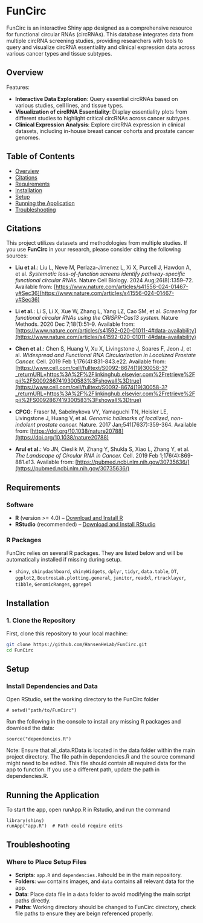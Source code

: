 # FunCirc
FunCirc is an interactive Shiny app designed as a comprehensive resource for functional circular RNAs (circRNAs). This database integrates data from multiple circRNA screening studies, providing researchers with tools to query and visualize circRNA essentiality and clinical expression data across various cancer types and tissue subtypes.

## Overview

Features: 
- **Interactive Data Exploration**: Query essential circRNAs based on various studies, cell lines, and tissue types.
- **Visualization of circRNA Essentiality**: Display essentiality plots from different studies to highlight critical circRNAs across cancer subtypes.
- **Clinical Expression Analysis**: Explore circRNA expression in clinical datasets, including in-house breast cancer cohorts and prostate cancer genomes.

## Table of Contents
- [Overview](#overview)
- [Citations](#citations)
- [Requirements](#requirements)
- [Installation](#installation)
- [Setup](#setup)
- [Running the Application](#running-the-application)
- [Troubleshooting](#troubleshooting)

## Citations

This project utilizes datasets and methodologies from multiple studies. If you use **FunCirc** in your research, please consider citing the following sources:

- **Liu et al.**: Liu L, Neve M, Perlaza-Jimenez L, Xi X, Purcell J, Hawdon A, et al. *Systematic loss-of-function screens identify pathway-specific functional circular RNAs.* Nature Cell Biology. 2024 Aug;26(8):1359–72. Available from: [https://www.nature.com/articles/s41556-024-01467-y#Sec36](https://www.nature.com/articles/s41556-024-01467-y#Sec36)

- **Li et al.**: Li S, Li X, Xue W, Zhang L, Yang LZ, Cao SM, et al. *Screening for functional circular RNAs using the CRISPR–Cas13 system.* Nature Methods. 2020 Dec 7;18(1):51–9. Available from: [https://www.nature.com/articles/s41592-020-01011-4#data-availability](https://www.nature.com/articles/s41592-020-01011-4#data-availability)

- **Chen et al.**: Chen S, Huang V, Xu X, Livingstone J, Soares F, Jeon J, et al. *Widespread and Functional RNA Circularization in Localized Prostate Cancer.* Cell. 2019 Feb 1;176(4):831-843.e22. Available from: [https://www.cell.com/cell/fulltext/S0092-8674(19)30058-3?_returnURL=https%3A%2F%2Flinkinghub.elsevier.com%2Fretrieve%2Fpii%2FS0092867419300583%3Fshowall%3Dtrue](https://www.cell.com/cell/fulltext/S0092-8674(19)30058-3?_returnURL=https%3A%2F%2Flinkinghub.elsevier.com%2Fretrieve%2Fpii%2FS0092867419300583%3Fshowall%3Dtrue)

- **CPCG**: Fraser M, Sabelnykova VY, Yamaguchi TN, Heisler LE, Livingstone J, Huang V, et al. *Genomic hallmarks of localized, non-indolent prostate cancer.* Nature. 2017 Jan;541(7637):359-364. Available from: [https://doi.org/10.1038/nature20788](https://doi.org/10.1038/nature20788)

- **Arul et al.**: Vo JN, Cieslik M, Zhang Y, Shukla S, Xiao L, Zhang Y, et al. *The Landscape of Circular RNA in Cancer.* Cell. 2019 Feb 1;176(4):869-881.e13. Available from: [https://pubmed.ncbi.nlm.nih.gov/30735636/](https://pubmed.ncbi.nlm.nih.gov/30735636/)

## Requirements

### Software
- **R** (version >= 4.0) – [Download and Install R](https://cran.r-project.org/)
- **RStudio** (recommended) – [Download and Install RStudio](https://rstudio.com/products/rstudio/download/)

### R Packages
FunCirc relies on several R packages. They are listed below and will be automatically installed if missing during setup.

- `shiny`, `shinydashboard`, `shinyWidgets`, `dplyr`, `tidyr`, `data.table`, `DT`, `ggplot2`, `BoutrosLab.plotting.general`, `janitor`, `readxl`, `rtracklayer`, `tibble`, `GenomicRanges`, `ggrepel`

## Installation

### 1. Clone the Repository
First, clone this repository to your local machine:
```bash
git clone https://github.com/HansenHeLab/FunCirc.git
cd FunCirc
```

## Setup
### Install Dependencies and Data
Open RStudio, set the working directory to the FunCirc folder 
```RStudio console
# setwd("path/to/FunCirc")
```

Run the following in the console to install any missing R packages and download the data:
```RStudio console
source("dependencies.R")
```

Note: Ensure that all_data.RData is located in the data folder within the main project directory. The file path in dependencies.R and the source command might need to be edited. This file should contain all required data for the app to function. If you use a different path, update the path in dependencies.R. 

## Running the Application

To start the app, open runApp.R in Rstudio, and run the command

```RStudio
library(shiny)
runApp("app.R")  # Path could require edits
```

## Troubleshooting 

### Where to Place Setup Files

- **Scripts**: `app.R` and `dependencies.R`should be in the main repository.
- **Folders**: `www` contains images, and `data` contains all relevant data for the app. 
- **Data**: Place data file in a `data` folder to avoid modifying the main script paths directly.
- **Paths**: Working directory should be changed to FunCirc directory, check file paths to ensure they are beign referenced properly. 




